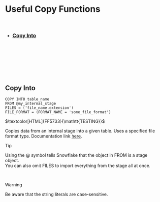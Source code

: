 # Useful Copy Functions 

<br/>

- ### [Copy Into](#copy-into)

<br/> <br/>
<br/> <br/>
<br/> <br/>



## Copy Into

```hiveql
COPY INTO table_name
FROM @my_internal_stage
FILES = ('file_name.extension')
FILE_FORMAT = (FORMAT_NAME = 'some_file_format')
```

$\textcolor[HTML]{FF5733}{\mathtt{TESTING}}$


Copies data from an internal stage into a given table. Uses a specified file format type. 
Documentation link <a href="https://docs.snowflake.com/en/sql-reference/sql/copy-into-table">here</a>.

> [!TIP] 
> Using the @ symbol tells Snowflake that the object in FROM is a stage object.  
>You can also omit FILES to import everything from the stage all at once.

<br/>

> [!WARNING]
> Be aware that the string literals are case-sensitive. 


<br/> <br/>